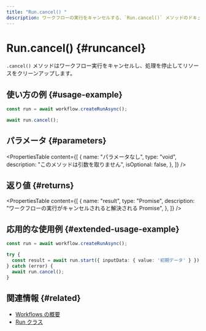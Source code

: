 ```yaml
---
title: "Run.cancel() "
description: ワークフローの実行をキャンセルする、`Run.cancel()` メソッドのドキュメントです。
---
```


# Run.cancel() \{#runcancel\}

`.cancel()` メソッドはワークフロー実行をキャンセルし、処理を停止してリソースをクリーンアップします。

## 使い方の例 \{#usage-example\}

```typescript showLineNumbers copy
const run = await workflow.createRunAsync();

await run.cancel();
```

## パラメータ \{#parameters\}

<PropertiesTable
  content={[
{
name: "パラメータなし",
type: "void",
description: "このメソッドは引数を取りません",
isOptional: false,
},
]}
/>

## 返り値 \{#returns\}

<PropertiesTable
  content={[
{
name: "result",
type: "Promise<void>",
description: "ワークフローの実行がキャンセルされると解決される Promise",
},
]}
/>

## 応用的な使用例 \{#extended-usage-example\}

```typescript showLineNumbers copy
const run = await workflow.createRunAsync();

try {
  const result = await run.start({ inputData: { value: '初期データ' } });
} catch (error) {
  await run.cancel();
}
```

## 関連情報 \{#related\}

* [Workflows の概要](/docs/workflows/overview)
* [Run クラス](../run)
